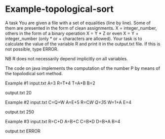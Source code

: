 # Example-topological-sort
A task
You are given a file with a set of equalities (line by line). Some of them are presented in the form of clean assignments. X = integer_number, others in the form of a binary operation X = Y * Z or even X = Y + integer_number (only * or + characters are allowed). Your task is to calculate the value of the variable R and print it in the output.txt file. If this is not possible, type ERROR.

NB R does not necessarily depend implicitly on all variables.

The code on java implements the computation of the number P by means of the topolodical sort method.


Example #1
input.txt
A=3 
R=T*4 
T=A+B
B=2

output.txt
20

Example #2
input.txt
C=Q+W
A=E+5
R=C*W
Q=3*5
W=1+A
E=4

output.txt
250


Example #3
input.txt
R=C+D
A=B+C
C=B*D
D=B+A
B=4

output.txt
ERROR
